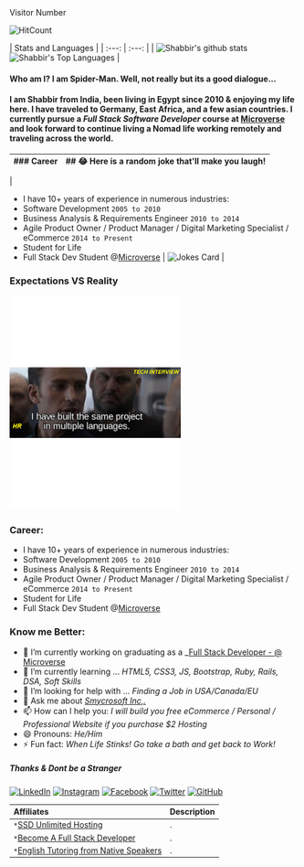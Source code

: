 <!--
**smy5152/smy5152** is a ✨ _special_ ✨ repository because its `README.md` (this file) appears on your GitHub profile.
--> Visitor Number
![HitCount](http://hits.dwyl.com/smy5152/smy5152.svg)

| Stats and Languages |
| :---: | :---: |
| ![Shabbir's github stats](https://github-readme-stats.vercel.app/api?username=smy5152&theme=solarized-light&show_icons=true&text_color=black) ![Shabbir's Top Languages](https://github-readme-stats.vercel.app/api/top-langs/?username=smy5152&theme=dark) |

#### Who am I? I am Spider-Man. Well, not really but its a good dialogue...
#### I am Shabbir from India, been living in Egypt since 2010 & enjoying my life here. I have traveled to Germany, East Africa, and a few asian countries. I currently pursue a _Full Stack Software Developer_ course at [Microverse](http://bit.ly/fullstackdev-free) and look forward to continue living a Nomad life working remotely and traveling across the world.

|### Career | ## 😂 Here is a random joke that'll make you laugh!|
|:--- | :---:|
|
- I have 10+ years of experience in numerous industries:
- Software Development `2005 to 2010`
- Business Analysis & Requirements Engineer `2010 to 2014`
- Agile Product Owner / Product Manager / Digital Marketing Specialist / eCommerce `2014 to Present`
- Student for Life
- Full Stack Dev Student @[Microverse](http://bit.ly/fullstackdev-free) | ![Jokes Card](https://readme-jokes.vercel.app/api) |

### Expectations VS Reality
<img src="Webp.net-gifmaker.gif" alt="Welcome!" width="300"/>

### Career:
- I have 10+ years of experience in numerous industries:
- Software Development `2005 to 2010`
- Business Analysis & Requirements Engineer `2010 to 2014`
- Agile Product Owner / Product Manager / Digital Marketing Specialist / eCommerce `2014 to Present`
- Student for Life
- Full Stack Dev Student @[Microverse](http://bit.ly/fullstackdev-free)

### Know me Better:
- 🔭 I’m currently working on graduating as a _[Full Stack Developer - @ Microverse](http://bit.ly/fullstackdev-free)
- 🌱 I’m currently learning ... _HTML5, CSS3, JS, Bootstrap, Ruby, Rails, DSA, Soft Skills_
- 🤔 I’m looking for help with ... _Finding a Job in USA/Canada/EU_
- 💬 Ask me about _[Smycrosoft Inc,.](https://Smycrosoft.com)_
- 📫 How can I help you: _I will build you free eCommerce / Personal / Professional Website if you purchase $2 Hosting_
- 😄 Pronouns: _He/Him_
- ⚡ Fun fact: _When Life Stinks! Go take a bath and get back to Work!_

##### Thanks & Dont be a Stranger
<a href="https://www.linkedin.com/in/shabbirmyamani" target="_blank"><img src="https://img.shields.io/badge/LinkedIn-%230077B5.svg?&style=flat-square&logo=linkedin&logoColor=white" alt="LinkedIn"></a> <a href="https://www.instagram.com/smy_misr" target="_blank"><img src="https://img.shields.io/badge/Instagram-%23E4405F.svg?&style=flat-square&logo=instagram&logoColor=white" alt="Instagram"></a> <a href="https://www.facebook.com/smymisr" target="_blank"><img src="https://img.shields.io/badge/Facebook-%231877F2.svg?&style=flat-square&logo=facebook&logoColor=white" alt="Facebook"></a> <a href="https://www.twitter.com/smymisr" target="_blank"><img alt="Twitter" src="https://img.shields.io/twitter/follow/smymisr?style=social"></a> <a href="https://github.com/smy5152" target="_blank"><img alt="GitHub" src="https://img.shields.io/github/followers/smy5152?style=social"></a>


| Affiliates| Description |
| :--- | :--- |
|`*`<a href="https://bit.ly/smyhost" target=_blank alt="SSD Unlimited Hosting">SSD Unlimited Hosting</a>|.|
|`*`<a href="https://bit.ly/fullstackdev-free" target=_blank alt="Full Stack Developer">Become A Full Stack Developer</a>|.|
|`*`<a href="https://bit.ly/english-tutors-experts" target=_blank alt="English Fluency">English Tutoring from Native Speakers</a>|.|
